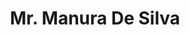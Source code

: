 ---
id: 4
title: "Mr. Manura De Silva"
firstName: "manura"
profileImageUrl: "./manura.jpg"
draft: false
weight: 20
fullName: "Manura Jithmal De Silva"
contact:
  affiliation: "Lecturer, University of of Moratuwa, Sri Lanka"
  email: "manurajithmal@gmail.com"
  links:
    - name: "LinkedIn"
      url: "https://www.linkedin.com/in/manura-jithmal-de-silva"
    - name: "ResearchGate"
      url: "https://www.researchgate.net/profile/Manura-De-Silva"
    - name: "Portfolio"
      url: "https://manuradesilva.myportfolio.com"
academicQualifications:
  - id: 1
    degree: "MSc (Research) – Mechanical Engineering"
    status: "In Progress"
    institution: "University of Moratuwa, Sri Lanka"
    years: "Apr 2022 – Present"
    details:
      thesis: "Robotic Ankle Exoskeleton for Therapeutic Exercises"
      focus: ["Rehabilitation Robotics", "Stroke Recovery"]
      expectedCompletion: "Aug 2025"
  - id: 2
    degree: "BSc (Hons) – Mechanical Engineering"
    institution: "University of Moratuwa, Sri Lanka"
    years: "Graduated: 2019"
    details:
      finalYearProject:
        title: "ChairX – Robotic Exoskeleton Chair for Industrial Workers"
        publication: "Published in ICORR 2019"
      ledProjects: ["MEMS actuation", "mechatronics", "reverse engineering"]
researchExperience:
  - role: "Graduate Research Scholar"
    funding: "NIHR UK-Funded"
    institution: "University of Moratuwa"
    years: "Nov 2021 – Apr 2022"
    description: "Designed wire clamps for external fixators in orthopedic applications"
  - role: "Collaborative Research"
    status: "Ongoing"
    institution: "Imperial College London (Remote)"
    description: "Lower-limb prosthetic device design for through-knee amputees"
careerProgression:
  - role: "Visiting Lecturer"
    institution: "Informatics Institute of Technology"
    years: "2023–Present"
    courses: ["Robotics Principles & Applied Robotics (CS/SE students)"]
    tools: ["MATLAB", "Python"]
  - role: "Visiting Lecturer"
    institution: "IET, Sri Lanka"
    years: "2022–2023"
    courses: ["Robotics & Industrial Automation"]
    tools: ["PLC (Logo!)", "MATLAB"]
  - role: "Teaching Assistant / Instructor"
    institution: "University of Moratuwa"
    years: "2022–Present"
    courses: ["Biomechanics", "Robotics"]
    tools: ["Vicon", "EEG/EMG systems", "MATLAB", "Python"]
  - role: "Mechanical Engineer (MEP)"
    institution: "BSEC Pvt Ltd"
    years: "2019–2021"
  - role: "Automation Intern"
    institution: "MAS Intimates"
    years: "2017"
  - role: "Intern"
    institution: "Alta Vision Solar"
    years: "2014"
  - role: "Volunteer Biomechanics Analyst"
    institution: "Institute of Sports Medicine, SL"
    years: "2023–Present"
    tools: ["Vicon", "Delsys EMG", "AMTI Force Plates"]
    projects: ["Gait", "sports motion (e.g., cricket, lifting)"]
  - role: "Final Year Project Co-Supervisor"
    institution: "University of Moratuwa"
    years: "2022–2024"
    projects: ["Rehab robotics", "prosthetics"]
    details: "Supporting commercialization"
  - role: "Co-Founder & Director"
    company: "ExoGenic Pvt Ltd"
    years: "2024–Present"
    focus: "Focused on assistive and rehab tech"
    currentProject: "Upper-limb rehab device"
skillsAndCertifications:
  certifications: ["Vicon Motion Capture Training - 2023", "IESL CPD: HVAC and A/C Systems Design - 2021"]
  designAndSimulation: ["SolidWorks", "MATLAB", "COMSOL", "Arduino", "ROS"]
  analysisTools: ["Vicon", "Delsys EMG", "Force Plates"]
  languages: ["Python", "C/C++", "Arduino IDE"]
publications:
    - title: "Developments in circular external fixators"
      institution: "University of Moratuwa"
      name: "Injury"
      year: "2023"
    - title: "Will the new circular fixator ease the burden?"
      name: "Bolgoda Plains"
conferences:
    - name: "ChairX – Exoskeleton Chair"
      institution: "ICORR"
      year: "2019"
      details:
      - "Multiple MERCon/ICITR papers on robotic hands, mobility devices, etc."
    - name: "Fixator tension stability"
      institution: "ICBEB"
      year: "2023"
projectsAndResearch:
  - title: "Wire Clamping Mechanism for External Fixators"
    year: "2024"
    institution: "Bionics Lab, University of Moratuwa"
  - title: "Underactuated Manipulator Joint Control"
    year: "2025"
    institution: "Bionics Lab, University of Moratuwa"
extracurriculars:
  - "Assistant Secretary & Treasurer – IEEE EMBS SL Chapter"
  - "Secretary – Dancing Society (UoM)"
  - "IEEE SS12 IoT Organizing Committee"
  - "NSB Achiever’s Award – 2014"
---